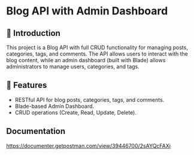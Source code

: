 # Blog API with Admin Dashboard

## 📌 Introduction
This project is a Blog API with full CRUD functionality for managing posts, categories, tags, and comments. The API allows users to interact with the blog content, while an admin dashboard (built with Blade) allows administrators to manage users, categories, and tags.

## 🚀 Features
- RESTful API for blog posts, categories, tags, and comments.
- Blade-based Admin Dashboard.
- CRUD operations (Create, Read, Update, Delete).

## Documentation
https://documenter.getpostman.com/view/39446700/2sAYQcFAXi
